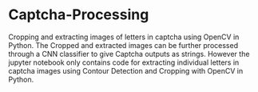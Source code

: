 # Captcha-Processing
Cropping and extracting images of letters in captcha using OpenCV in Python.
The Cropped and extracted images can be further processed through a CNN classifier to give Captcha outputs as strings. However the jupyter notebook only contains code for extracting individual letters in captcha images using Contour Detection and Cropping with OpenCV in Python.
